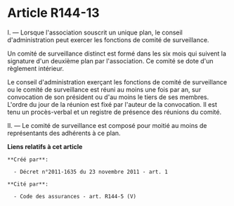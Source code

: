 # Article R144-13

I. ― Lorsque l'association souscrit un unique plan, le conseil d'administration peut exercer les fonctions de comité de
surveillance.

Un comité de surveillance distinct est formé dans les six mois qui suivent la signature d'un deuxième plan par l'association.
Ce comité se dote d'un règlement intérieur.

Le conseil d'administration exerçant les fonctions de comité de surveillance ou le comité de surveillance est réuni au moins
une fois par an, sur convocation de son président ou d'au moins le tiers de ses membres. L'ordre du jour de la réunion est
fixé par l'auteur de la convocation. Il est tenu un procès-verbal et un registre de présence des réunions du comité.

II. ― Le comité de surveillance est composé pour moitié au moins de représentants des adhérents à ce plan.

**Liens relatifs à cet article**

	**Créé par**:

	  - Décret n°2011-1635 du 23 novembre 2011 - art. 1

	**Cité par**:

	  - Code des assurances - art. R144-5 (V)
